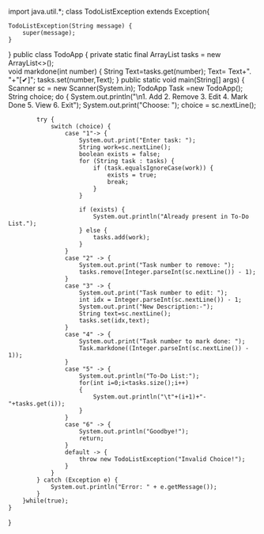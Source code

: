 import java.util.*;
class TodoListException extends Exception{

    TodoListException(String message) {
        super(message);
    }
    
}
public class TodoApp {
    private static final ArrayList<String> tasks = new ArrayList<>();  
    void markdone(int number)
    {
       String Text=tasks.get(number);
       Text= Text+". "+"[✔]";
       tasks.set(number,Text);
    }
      public static void main(String[] args) {
        Scanner sc = new Scanner(System.in);
        TodoApp Task =new TodoApp();
        String choice;
        do {
            System.out.println("\n1. Add  2. Remove  3. Edit  4. Mark Done  5. View  6. Exit");
            System.out.print("Choose: ");
            choice = sc.nextLine();

            try {
                switch (choice) {
                    case "1"-> {
                        System.out.print("Enter task: ");
                        String work=sc.nextLine();
                        boolean exists = false;
                        for (String task : tasks) {
                            if (task.equalsIgnoreCase(work)) { 
                                exists = true;
                                break;
                            }
                        }
                    
                        if (exists) {
                            System.out.println("Already present in To-Do List.");
                        } else {
                            tasks.add(work);
                        }
                    }
                    case "2" -> {
                        System.out.print("Task number to remove: ");
                        tasks.remove(Integer.parseInt(sc.nextLine()) - 1);
                    }
                    case "3" -> {
                        System.out.print("Task number to edit: ");
                        int idx = Integer.parseInt(sc.nextLine()) - 1;
                        System.out.print("New Description:-");
                        String text=sc.nextLine();
                        tasks.set(idx,text);
                    }
                    case "4" -> {
                        System.out.print("Task number to mark done: ");
                        Task.markdone((Integer.parseInt(sc.nextLine()) - 1));
                    }
                    case "5" -> {
                        System.out.println("To-Do List:");
                        for(int i=0;i<tasks.size();i++)
                        {
                            System.out.println("\t"+(i+1)+"-"+tasks.get(i));
                        }
                    }
                    case "6" -> {
                        System.out.println("Goodbye!");
                        return;
                    }
                    default -> {
                        throw new TodoListException("Invalid Choice!");
                    }
                }
            } catch (Exception e) {
                System.out.println("Error: " + e.getMessage());
            }
        }while(true);
    }
}
